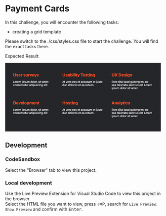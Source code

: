 # Payment Cards

In this challenge, you will encounter the following tasks:

- creating a grid template

Please switch to the ./css/styles.css file to start the challenge. You will find the exact tasks there.

Expected Result:

![result](./assets/grid-challenge_service-gallery.png)

## Development

### CodeSandbox

Select the "Browser" tab to view this project.

### Local development

Use the Live Preview Extension for Visual Studio Code to view this project in the browser.  
Select the HTML file you want to view, press <kbd>⇧</kbd><kbd>⌘</kbd><kbd>P</kbd>, search for `Live Preview: Show Preview` and confirm with <kbd>Enter</kbd>.
